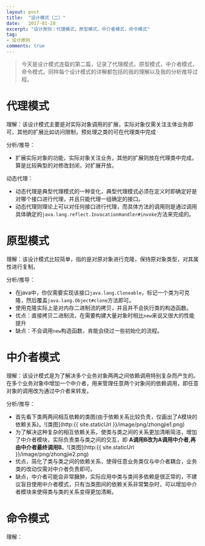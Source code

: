 ```yaml
---
layout: post
title:  "设计模式（二）"
date:   2017-01-28
excerpt: "设计原则：代理模式，原型模式，中介者模式，命令模式"
tag:
- 设计原则
comments: true
---
```

> 今天是设计模式连载的第二篇，记录了代理模式，原型模式，中介者模式，命令模式。同样每个设计模式的详解都包括的我的理解以及我的分析推导过程。

# 代理模式
理解：该设计模式主要是对实际对象调用的扩展，实际对象仅需关注主体业务即可，其他的扩展比如访问限制，预处理之类的可在代理类中完成

分析/推导：

* 扩展实际对象的功能，实际对象关注业务，其他的扩展则放在代理类中完成，算是比较典型的对修改封闭，对扩展开放。

动态代理：

* 动态代理是典型代理模式的一种变化，典型代理模式必须在定义时即确定好是对哪个接口进行代理，并且只能代理一组确定的接口。
* 动态代理则理论上可以对任何接口进行代理，而具体方法的调用则是通过调用具体确定的```java.lang.reflect.InvocationHandler#invoke```方法来完成的。

# 原型模式
理解：该设计模式比较简单，指的是对原对象进行克隆，保持原对象类型，对其属性进行复制。

分析/推导：

* 在java中，你仅需要实现该接口```java.lang.Cloneable```，标记一个类为可克隆，然后覆盖```java.lang.Object#clone```方法即可。
* 使用克隆实际上是对内存二进制流的拷贝，并且并不会执行类的构造函数。
* 优点：直接拷贝二进制流，在需要构建大量对象时相比```new```来说又很大的性能提升
* 缺点：不会调用```new```构造函数，肯能会绕过一些初始化的流程。

# 中介者模式
理解：该设计模式是为了解决多个业务对象两两之间依赖调用特别复杂而产生的。在多个业务对象中增加一个中介者，用来管理任意两个对象间的依赖调用，即任意对象的调用改为通过中介者来转发。

分析/推导：

* 首先看下类两两间相互依赖的类图(由于依赖关系比较负责，仅画出了A模块的依赖关系)。![类图](http:{{ site.staticUrl }}/image/png/zhongjie1.png)
* 为了解决这种复杂的相互依赖关系，使类与类之间的关系更加清晰简洁，增加了中介者模块，实际负责类与类之间的交互，即 __A调用B改为A调用中介者,再由中介者最终调用B__。![类图](http:{{ site.staticUrl }}/image/png/zhongjie2.png)
* 优点，简化了类与类之间的依赖关系，使得任意业务类仅与中介者耦合，业务类的改动仅需对中介者负责即可。
* 缺点，中介者可能会非常臃肿，实际应用中类与类间多依赖是很正常的，不建议盲目使用中介者模式，只有当类图间的依赖关系非常繁杂时，可以增加中介者模块来使得类与类的关系变得更加清晰。

# 命令模式
理解：